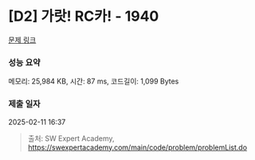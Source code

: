 # [D2] 가랏! RC카! - 1940 

[문제 링크](https://swexpertacademy.com/main/code/problem/problemDetail.do?contestProbId=AV5PjMgaALgDFAUq) 

### 성능 요약

메모리: 25,984 KB, 시간: 87 ms, 코드길이: 1,099 Bytes

### 제출 일자

2025-02-11 16:37



> 출처: SW Expert Academy, https://swexpertacademy.com/main/code/problem/problemList.do